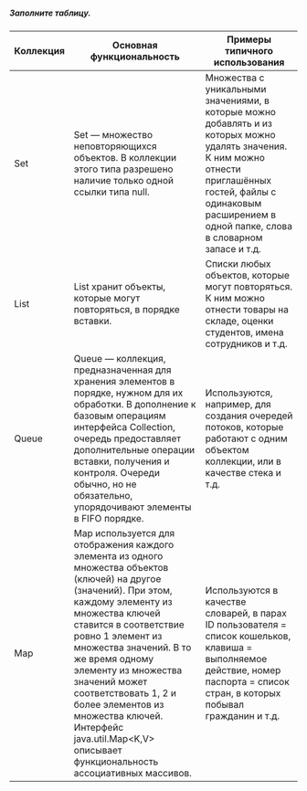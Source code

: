 ##### Заполните таблицу.

Коллекция | Основная функциональность |  Примеры типичного использования 
----------|---------------------------|--------------------------------------------------
Set       | Set — множество неповторяющихся объектов. В коллекции этого типа разрешено наличие только одной ссылки типа null. | Множества с уникальными значениями, в которые можно добавлять и из которых можно удалять значения. К ним можно отнести приглашённых гостей, файлы с одинаковым расширением в одной папке, слова в словарном запасе и т.д.          
List      | List хранит объекты, которые могут повторяться, в порядке вставки. | Списки любых объектов, которые могут повторяться. К ним можно отнести товары на складе, оценки студентов, имена сотрудников и т.д.         
Queue     | Queue — коллекция, предназначенная для хранения элементов в порядке, нужном для их обработки. В дополнение к базовым операциям интерфейса Collection, очередь предоставляет дополнительные операции вставки, получения и контроля. Очереди обычно, но не обязательно, упорядочивают элементы в FIFO порядке. | Используются, например, для создания очередей потоков, которые работают с одним объектом коллекции, или в качестве стека и т.д.
Map       | Map используется для отображения каждого элемента из одного множества объектов (ключей) на другое (значений). При этом, каждому элементу из множества ключей ставится в соответствие ровно 1 элемент из множества значений. В то же время одному элементу из множества значений может соответствовать 1, 2 и более элементов из множества ключей. Интерфейс java.util.Map\<K,V> описывает функциональность ассоциативных массивов. | Используются в качестве словарей, в парах ID пользователя = список кошельков, клавиша = выполняемое действие, номер паспорта = список стран, в которых побывал гражданин и т.д.                       |          
